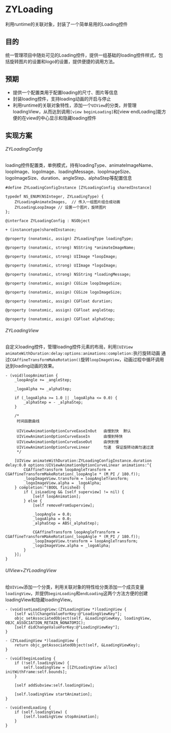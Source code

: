 # ZYLoading
利用runtime的关联对象，封装了一个简单易用的Loading控件

## 目的
统一管理项目中随处可见的Loading控件，提供一组基础的loading控件样式，包括旋转图片的设置和logo的设置，提供便捷的调用方法。

## 预期
- 提供一个配置类用于配置loading的尺寸、图片等信息
- 封装loading控件，支持loading动画的开启与停止
- 利用runtime的关联对象特性，添加一个`UIView`的分类，并管理loadingView，从而达到调用`[view beginLoading]`和[view endLoading]能方便的在view的中心显示和隐藏loading控件

## 实现方案

###### ZYLoadingConfig
loading控件配置类，单例模式，持有loadingType、animateImageName、loopImage、logoImage、loadingMessage、loopImageSize、logoImageSize、duration、angleStep、alphaStep等配置信息

```
#define ZYLoadingConfigInstance [ZYLoadingConfig sharedInstance]

typedef NS_ENUM(NSInteger, ZYLoadingType) {
    ZYLoadingAnimateImages,  // 传入一组图片组合成动画
    ZYLoadingLoopImage // 设置一个图片，旋转图片
};

@interface ZYLoadingConfig : NSObject

+ (instancetype)sharedInstance;

@property (nonatomic, assign) ZYLoadingType loadingType;

@property (nonatomic, strong) NSString *animateImageName;

@property (nonatomic, strong) UIImage *loopImage;

@property (nonatomic, strong) UIImage *logoImage;

@property (nonatomic, strong) NSString *loadingMessage;

@property (nonatomic, assign) CGSize loopImageSize;

@property (nonatomic, assign) CGSize logoImageSize;

@property (nonatomic, assign) CGFloat duration;

@property (nonatomic, assign) CGFloat angleStep;

@property (nonatomic, assign) CGFloat alphaStep;
```

###### ZYLoadingView

自定义loading控件，管理loading控件元素的布局，利用`[UIView animateWithDuration:delay:options:animations:completion:`执行旋转动画
通过`CGAffineTransformMakeRotation()`旋转`loopImageView`，动画过程中循环调用达到loading动画的效果。

```
- (void)loopAnimation {
    _loopAngle += _angleStep;
    
    _logoAlpha += _alphaStep;
    
    if (_logoAlpha >= 1.0 || _logoAlpha <= 0.0) {
        _alphaStep = - _alphaStep;
    }
    
    /*
     时间函数曲线
     
     UIViewAnimationOptionCurveEaseInOut   由慢到快  默认
     UIViewAnimationOptionCurveEaseIn      由慢到特快
     UIViewAnimationOptionCurveEaseOut     由快到慢
     UIViewAnimationOptionCurveLinear      匀速  保证旋转动画匀速过渡
     */
    
    [UIView animateWithDuration:ZYLoadingConfigInstance.duration delay:0.0 options:UIViewAnimationOptionCurveLinear animations:^{
        CGAffineTransform loopAngleTransform = CGAffineTransformMakeRotation(_loopAngle * (M_PI / 180.f));
        _loopImageView.transform = loopAngleTransform;
        _logoImageView.alpha = _logoAlpha;
    } completion:^(BOOL finished) {
        if (_isLoading && [self superview] != nil) {
            [self loopAnimation];
        } else {
            [self removeFromSuperview];
            
            _loopAngle = 0.0;
            _logoAlpha = 0.0;
            _alphaStep = ABS(_alphaStep);
            
            CGAffineTransform loopAngleTransform = CGAffineTransformMakeRotation(_loopAngle * (M_PI / 180.f));
            _loopImageView.transform = loopAngleTransform;
            _logoImageView.alpha = _logoAlpha;
        }
    }];
}
```

###### UIView+ZYLoadingView
给`UIView`添加一个分类，利用关联对象的特性给分类添加一个成员变量`loadingView`，并提供`beginLoading`和`endLoading`这两个方法方便的创建loadingView和隐藏loadingView。

```
- (void)setLoadingView:(ZYLoadingView *)loadingView {
    [self willChangeValueForKey:@"LoadingViewKey"];
    objc_setAssociatedObject(self, &LoadingViewKey, loadingView, OBJC_ASSOCIATION_RETAIN_NONATOMIC);
    [self didChangeValueForKey:@"LoadingViewKey"];
}

- (ZYLoadingView *)loadingView {
    return objc_getAssociatedObject(self, &LoadingViewKey);
}

- (void)beginLoading {
    if (!self.loadingView) {
        self.loadingView = [[ZYLoadingView alloc] initWithFrame:self.bounds];
    }
    
    [self addSubview:self.loadingView];
    
    [self.loadingView startAnimation];
}

- (void)endLoading {
    if (self.loadingView) {
        [self.loadingView stopAnimation];
    }
}
```